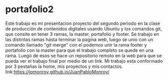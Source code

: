 # portafolio2
Este trabajo es mi presentacion proyecto del segundo periodo en la clase de producción de contenidos digitales usando Ubuntu y los comandos git, que consite en tener 3 ramas, la master, portafolio y footer. Se trabajo en las distintas ramas hasta terminar la pagina web, luego se unio con un comando llamado "git merge" con el podemos unir la rama footer y portafolio con la master para que el trabajo completo se quede en una rama. Luego de esos se hace un repositorio remoto en la web para que se pueda ver el trabajo final por medio de un link. Mi trabajo esta conformado por 3 pestañas la home, mis proyectos y mis contactos. 
link:https://jpmonroy.github.io/JuanPabloMonroy/

